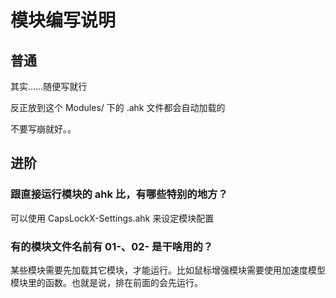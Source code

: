# 模块编写说明

## 普通

其实……随便写就行

反正放到这个 Modules/ 下的 .ahk 文件都会自动加载的

不要写崩就好。。

## 进阶

### 跟直接运行模块的 ahk 比，有哪些特别的地方？
可以使用 CapsLockX-Settings.ahk 来设定模块配置

### 有的模块文件名前有 01-、02- 是干啥用的？

某些模块需要先加载其它模块，才能运行。比如鼠标增强模块需要使用加速度模型模块里的函数。也就是说，排在前面的会先运行。